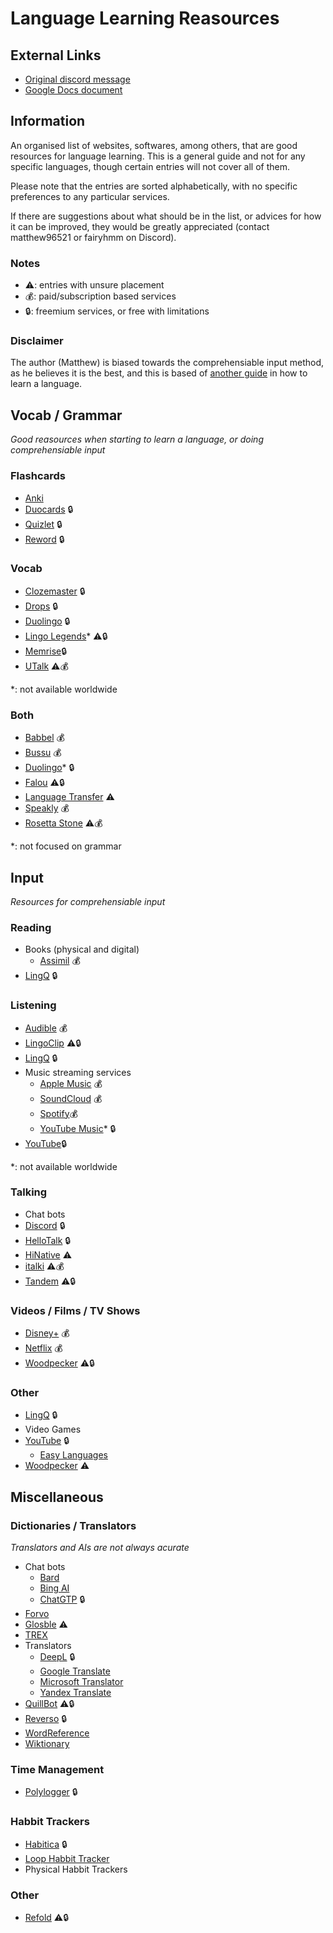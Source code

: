 # Language Learning Reasources
## External Links
- [Original discord message](https://discord.com/channels/949775981026115604/949795298178379787/1144655078855282748)
- [Google Docs document](https://docs.google.com/document/d/10q1eT3TjPi5OAzeWQF7FPv2DPwuKQHzjrudgi0ua-Mc)

## Information
An organised list of websites, softwares, among others, that are good resources for language learning. This is a general guide and not for any specific languages, though certain entries will not cover all of them.

Please note that the entries are sorted alphabetically, with no specific preferences to any particular services.

If there are suggestions about what should be in the list, or advices for how it can be improved, they would be greatly appreciated (contact matthew96521 or fairyhmm on Discord).

### Notes
- ⚠️: entries with unsure placement
- 💰: paid/subscription based services
- 🔒: freemium services, or free with limitations

### Disclaimer
The author (Matthew) is biased towards the comprehensiable input method, as he believes it is the best, and this is based of [another guide](https://github.com/FairyHmm/Language/blob/main/Resources/How%20to%20learn%20a%20language.md) in how to learn a language.

## Vocab / Grammar
*Good reasources when starting to learn a language, or doing comprehensiable input*

### Flashcards
- [Anki](https://apps.ankiweb.net/)
- [Duocards](https://duocards.com/) 🔒
- [Quizlet](https://quizlet.com/) 🔒
- [Reword](https://reword.app/) 🔒

### Vocab
- [Clozemaster](https://www.clozemaster.com/) 🔒
- [Drops](https://languagedrops.com/) 🔒
- [Duolingo](https://www.duolingo.com/) 🔒
- [Lingo Legends](https://www.lingolegend.com/)* ⚠️🔒
- [Memrise](https://www.memrise.com/)🔒
- [UTalk](https://utalk.com/) ⚠️💰

*: not available worldwide
### Both
- [Babbel](https://www.babbel.com/) 💰
- [Bussu](https://www.busuu.com/) 💰
- [Duolingo](https://www.duolingo.com/)* 🔒
- [Falou](https://falou.app/) ⚠️🔒
- [Language Transfer](https://www.languagetransfer.org/) ⚠️
- [Speakly](https://speakly.me/) 💰
- [Rosetta Stone](https://www.rosettastone.com/) ⚠️💰

*: not focused on grammar
## Input
*Resources for comprehensiable input*

### Reading
- Books (physical and digital)
    - [Assimil](https://www.assimil.com/) 💰
- [LingQ](https://www.lingq.com/) 🔒

### Listening
- [Audible](https://audible.com/) 💰
- [LingoClip](https://lingoclip.com/) ⚠️🔒
- [LingQ](https://www.lingq.com/) 🔒
- Music streaming services
    - [Apple Music](https://music.apple.com/) 💰
    - [SoundCloud](https://soundcloud.com/) 💰
    - [Spotify](https://spotify.com/)💰
    - [YouTube Music](https://music.youtube.com/)* 🔒
- [YouTube](https://youtube.com/)🔒

*: not available worldwide
### Talking
- Chat bots
- [Discord](https://discord.com/) 🔒
- [HelloTalk](https://www.hellotalk.com/) 🔒
- [HiNative](https://hinative.com/) ⚠️
- [italki](https://www.italki.com/) ⚠️💰
- [Tandem](https://www.tandem.net/) ⚠️🔒

### Videos / Films / TV Shows
- [Disney+](https://www.disneyplus.com/) 💰
- [Netflix](https://netflix.com/) 💰
- [Woodpecker](https://www.woodpeckerlearning.com/) ⚠️🔒

### Other
- [LingQ](https://www.lingq.com/) 🔒
- Video Games
- [YouTube](https://youtube.com/) 🔒
    - [Easy Languages](https://www.youtube.com/@easylanguages)
- [Woodpecker](https://www.woodpeckerlearning.com/) ⚠️

## Miscellaneous
### Dictionaries / Translators
*Translators and AIs are not always acurate*
- Chat bots
    - [Bard](https://bard.google.com/)
    - [Bing AI](https://www.bing.com/?/ai/)
    - [ChatGTP](https://openai.com/chatgpt/) 🔒
- [Forvo](https://forvo.com/)
- [Glosble](https://glosbe.com/) ⚠️
- [TREX](https://tr-ex.me/)
- Translators
    - [DeepL](https://www.deepl.com/translator/) 🔒
    - [Google Translate](https://translate.google.com/)
    - [Microsoft Translator](https://www.microsoft.com/en-us/translator/)
    - [Yandex Translate](https://translate.yandex.com/)
- [QuillBot](https://quillbot.com/) ⚠️🔒
- [Reverso](https://www.reverso.net/) 🔒
- [WordReference](https://www.wordreference.com/)
- [Wiktionary](https://www.wiktionary.org/)

### Time Management
- [Polylogger](https://polylogger.com/) 🔒

### Habbit Trackers
- [Habitica](https://habitica.com/) 🔒
- [Loop Habbit Tracker](http://loophabits.org/)
- Physical Habbit Trackers

### Other
- [Refold](https://refold.la/) ⚠️🔒